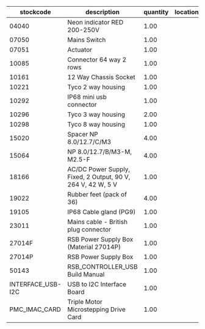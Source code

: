 |stockcode|description|quantity|location|
|---------|-----------|--------|--------|
|04040|Neon indicator RED 200-250V|1.00||
|07050|Mains Switch|1.00||
|07051|Actuator|1.00||
|10085|Connector  64 way 2 rows|1.00||
|10161|12 Way Chassis Socket|1.00||
|10221|Tyco 2 way housing|1.00||
|10292|IP68 mini usb connector|1.00||
|10296|Tyco 3 way housing|2.00||
|10298|Tyco 8 way housing|1.00||
|15020|Spacer NP 8.0/12.7/C/M3|4.00||
|15064|NP 8.0/12.7/B/M3-M, M2.5-F|4.00||
|18166|AC/DC Power Supply, Fixed, 2 Output, 90 V, 264 V, 42 W, 5 V|1.00||
|19022|Rubber feet (pack of 36)|4.00||
|19105|IP68 Cable gland (PG9)|1.00||
|23011|Mains cable - British plug connector|1.00||
|27014F|RSB Power Supply Box (Material 27014P)|1.00||
|27014P|RSB Power Supply Box|1.00||
|50143|RSB_CONTROLLER_USB Build Manual|1.00||
|INTERFACE_USB-I2C|USB to I2C Interface Board|1.00||
|PMC_IMAC_CARD|Triple Motor Microstepping Drive Card|1.00||
